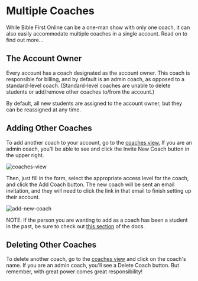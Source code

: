 # Multiple Coaches

While Bible First Online can be a one-man show with only one coach, it can also easily accommodate multiple coaches in a single account. Read on to find out more...

## The Account Owner

Every account has a coach designated as the account owner. This coach is responsible for billing, and by default is an admin coach, as opposed to a standard-level coach. (Standard-level coaches are unable to delete students or add/remove other coaches to/from the account.)

By default, all new students are assigned to the account owner, but they can be reassigned at any time.

## Adding Other Coaches

To add another coach to your account, go to the [coaches view.](https://biblefirst.online/en/coach/coaches) If you are an admin coach, you'll be able to see and click the Invite New Coach button in the upper right.

![coaches-view](https://res.cloudinary.com/euro-team-outreach/image/upload/f_auto,q_auto:best/v1612367475/bfo/bfo-docs/multiple-coaches/coaches-view_uuxxlt.png)

Then, just fill in the form, select the appropriate access level for the coach, and click the Add Coach button. The new coach will be sent an email invitation, and they will need to click the link in that email to finish setting up their account.

![add-new-coach](https://res.cloudinary.com/euro-team-outreach/image/upload/f_auto,q_auto:best/v1612367475/bfo/bfo-docs/multiple-coaches/add-new-coach_eesikj.png)

NOTE: If the person you are wanting to add as a coach has been a student in the past, be sure to check out [this section](/coaches/signing-up.html#if-you-are-a-student) of the docs.

## Deleting Other Coaches

To delete another coach, go to the [coaches view](https://biblefirst.online/en/coach/coaches) and click on the coach's name. If you are an admin coach, you'll see a Delete Coach button. But remember, with great power comes great responsibility!
